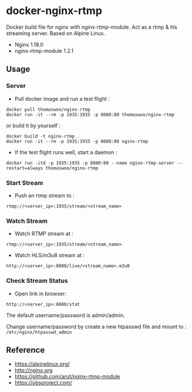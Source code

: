 # docker-nginx-rtmp

Docker build file for nginx with nginx-rtmp-module. Act as a rtmp &amp; hls streaming server. Based on Alpine Linux.

* Nginx 1.18.0
* nginx-rtmp-module 1.2.1

## Usage

### Server
* Pull docker image and run a test flight :
```
docker pull thomaswoo/nginx-rtmp
docker run -it --rm -p 1935:1935 -p 8080:80 thomaswoo/nginx-rtmp
```
or build it by yourself :
```
docker build -t nginx-rtmp .
docker run -it --rm -p 1935:1935 -p 8080:80 nginx-rtmp
```
* If the test flight runs well, start a daemon :
```
docker run -itd -p 1935:1935 -p 8080:80 --name nginx-rtmp-server --restart=always thomaswoo/nginx-rtmp
```

### Start Stream
* Push an rtmp stream to :
```
rtmp://<server_ip>:1935/stream/<stream_name>
```

### Watch Stream
* Watch RTMP stream at :
```
rtmp://<server_ip>:1935/stream/<stream_name>
```
* Watch HLS/m3u8 stream at :
```
http://<server_ip>:8080/live/<stream_name>.m3u8
```

### Check Stream Status
* Open link in browser:
```
http://<server_ip>:8080/stat
```
The default username/password is admin/admin.

Change username/password by create a new htpasswd file and mount to : `/etc/nginx/htpasswd_admin`

## Reference
* https://alpinelinux.org/
* http://nginx.org
* https://github.com/arut/nginx-rtmp-module
* https://obsproject.com/
